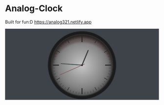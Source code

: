 # Analog-Clock
Built for fun:D
<a href="https://analog321.netlify.app" align="center">https://analog321.netlify.app</a>

![Clock](/Clock.png)
